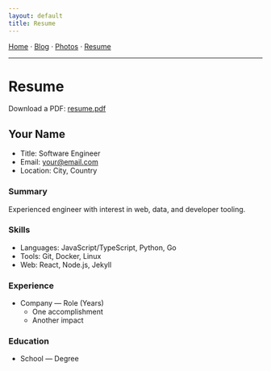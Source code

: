 ```yaml
---
layout: default
title: Resume
---
```


<nav>
  <a href="{{ '/' | relative_url }}">Home</a> ·
  <a href="{{ '/blog/' | relative_url }}">Blog</a> ·
  <a href="{{ '/photos/' | relative_url }}">Photos</a> ·
  <a href="{{ '/resume/' | relative_url }}">Resume</a>
  <hr />
</nav>

# Resume

Download a PDF: <a href="{{ '/assets/resume.pdf' | relative_url }}">resume.pdf</a>

## Your Name

- Title: Software Engineer
- Email: your@email.com
- Location: City, Country

### Summary

Experienced engineer with interest in web, data, and developer tooling.

### Skills

- Languages: JavaScript/TypeScript, Python, Go
- Tools: Git, Docker, Linux
- Web: React, Node.js, Jekyll

### Experience

- Company — Role (Years)
  - One accomplishment
  - Another impact

### Education

- School — Degree
